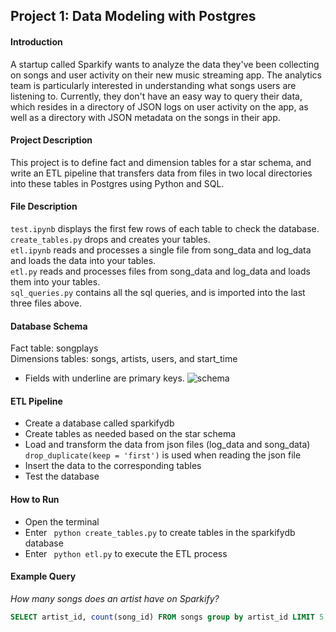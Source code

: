## Project 1: Data Modeling with Postgres

#### Introduction
A startup called Sparkify wants to analyze the data they've been collecting on songs and user activity on their new music streaming app. The analytics team is particularly interested in understanding what songs users are listening to. Currently, they don't have an easy way to query their data, which resides in a directory of JSON logs on user activity on the app, as well as a directory with JSON metadata on the songs in their app.

#### Project Description
This project is to define fact and dimension tables for a star schema, and write an ETL pipeline that transfers data from files in two local directories into these tables in Postgres using Python and SQL.

#### File Description
```test.ipynb``` displays the first few rows of each table to check the database. <br>
```create_tables.py``` drops and creates your tables. <br>
```etl.ipynb``` reads and processes a single file from song_data and log_data and loads the data into your tables. <br>
```etl.py``` reads and processes files from song_data and log_data and loads them into your tables. <br>
```sql_queries.py``` contains all the sql queries, and is imported into the last three files above. <br>

#### Database Schema
Fact table: songplays <br>
Dimensions tables: songs, artists, users, and start_time
* Fields with underline are primary keys.
![schema](./image/StarSchema.png)

#### ETL Pipeline
* Create a database called sparkifydb
* Create tables as needed based on the star schema
* Load and transform the data from json files (log_data and song_data) <br>
```drop_duplicate(keep = 'first')``` is used when reading the json file
* Insert the data to the corresponding tables
* Test the database

#### How to Run
* Open the terminal
* Enter `` python create_tables.py`` to create tables in the sparkifydb database
* Enter `` python etl.py`` to execute the ETL process

#### Example Query
<I> How many songs does an artist have on Sparkify?
</I>
``` SQL
SELECT artist_id, count(song_id) FROM songs group by artist_id LIMIT 5;
```
